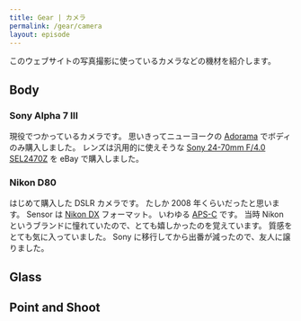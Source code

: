 ```yaml
---
title: Gear | カメラ
permalink: /gear/camera
layout: episode
---
```


このウェブサイトの写真撮影に使っているカメラなどの機材を紹介します。

## Body

### Sony Alpha 7 III

現役でつかっているカメラです。
思いきってニューヨークの [Adorama](https://www.adorama.com/) でボディのみ購入しました。
レンズは汎用的に使えそうな [Sony 24-70mm F/4.0 SEL2470Z](https://www.sony.jp/ichigan/products/SEL2470Z/) を eBay で購入しました。

### Nikon D80

はじめて購入した DSLR カメラです。
たしか 2008 年くらいだったと思います。
Sensor は [Nikon DX](https://www.nikon-image.com/sp/dx_fx/) フォーマット。
いわゆる [APS-C](https://ja.wikipedia.org/wiki/APS-C%E3%82%B5%E3%82%A4%E3%82%BA) です。
当時 Nikon というブランドに憧れていたので、とても嬉しかったのを覚えています。
質感をとても気に入っていました。
Sony に移行してから出番が減ったので、友人に譲りました。

## Glass

## Point and Shoot
